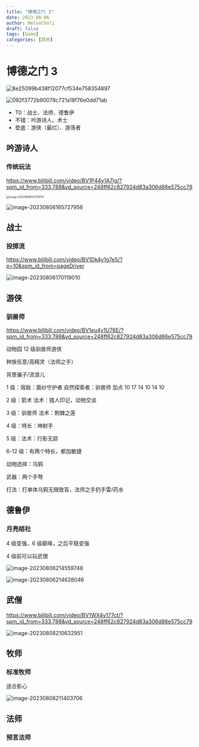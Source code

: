 ```yaml
---
title: "博德之门 3"
date: 2023-08-06
author: MelonCholi
draft: false
tags: [Game]
categories: [其他]
---
```


# 博德之门 3

![8e25099b438f12077cf534e758354897](https://markdown-1303167219.cos.ap-shanghai.myqcloud.com/8e25099b438f12077cf534e758354897.png)

![092f3772b90078c721a18f76e0dd71ab](https://markdown-1303167219.cos.ap-shanghai.myqcloud.com/092f3772b90078c721a18f76e0dd71ab.png)

- T0：战士、法师、德鲁伊
- 不错：吟游诗人、术士
- 垫底：游侠（最烂）、游荡者

## 吟游诗人

### 传统玩法

https://www.bilibili.com/video/BV1P44y1A7ig/?spm_id_from=333.788&vd_source=248ff62c827924d83a306d86e575cc79

<img src="https://markdown-1303167219.cos.ap-shanghai.myqcloud.com/image-20230806133728113.png" alt="image-20230806133728113" style="zoom:50%;" />

![image-20230806165727956](https://markdown-1303167219.cos.ap-shanghai.myqcloud.com/image-20230806165727956.png)

## 战士

### 投掷流

https://www.bilibili.com/video/BV1Dk4y1g7e5/?p=10&spm_id_from=pageDriver

![image-20230806170119010](https://markdown-1303167219.cos.ap-shanghai.myqcloud.com/image-20230806170119010.png)

## 游侠

### 驯兽师

https://www.bilibili.com/video/BV1eu4y1U76E/?spm_id_from=333.788&vd_source=248ff62c827924d83a306d86e575cc79

动物园 12 级驯兽师游侠 

种族任意/高精灵（法师之手） 

背景骗子/流浪儿 

1 级：宿敌：面纱守护者 自然探索者：驯兽师 加点 10 17 14 10 14 10 

2 级：箭术  法术：猎人印记，动物交谈 

3 级：驯兽师 法术：荆棘之莲  

4 级：特长：神射手 

5 级：法术：行影无踪 

6-12 级：有两个特长，都加敏捷 

动物选择：乌鸦

武器：两个手弩 

打法：打单体乌鸦无限致盲，法师之手扔手雷/药水

## 德鲁伊

### 月亮结社

4 级变强，6 级巅峰，之后平稳变强

4 级前可以玩武僧

![image-20230806214559748](https://markdown-1303167219.cos.ap-shanghai.myqcloud.com/image-20230806214559748.png)

![image-20230806214628046](https://markdown-1303167219.cos.ap-shanghai.myqcloud.com/image-20230806214628046.png)

## 武僧

https://www.bilibili.com/video/BV1WX4y177ct/?spm_id_from=333.788&vd_source=248ff62c827924d83a306d86e575cc79

![image-20230808210632951](https://markdown-1303167219.cos.ap-shanghai.myqcloud.com/image-20230808210632951.png)

## 牧师

### 标准牧师

适合影心

![image-20230808211403706](https://markdown-1303167219.cos.ap-shanghai.myqcloud.com/image-20230808211403706.png)

## 法师

### 预言法师

